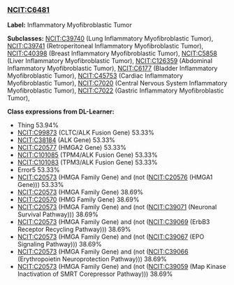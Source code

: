 
### [NCIT:C6481](http://purl.obolibrary.org/obo/NCIT_C6481)
**Label:** Inflammatory Myofibroblastic Tumor

**Subclasses:** [NCIT:C39740](http://purl.obolibrary.org/obo/NCIT_C39740) (Lung Inflammatory Myofibroblastic Tumor), [NCIT:C39741](http://purl.obolibrary.org/obo/NCIT_C39741) (Retroperitoneal Inflammatory Myofibroblastic Tumor), [NCIT:C40398](http://purl.obolibrary.org/obo/NCIT_C40398) (Breast Inflammatory Myofibroblastic Tumor), [NCIT:C5858](http://purl.obolibrary.org/obo/NCIT_C5858) (Liver Inflammatory Myofibroblastic Tumor), [NCIT:C126359](http://purl.obolibrary.org/obo/NCIT_C126359) (Abdominal Inflammatory Myofibroblastic Tumor), [NCIT:C6177](http://purl.obolibrary.org/obo/NCIT_C6177) (Bladder Inflammatory Myofibroblastic Tumor), [NCIT:C45753](http://purl.obolibrary.org/obo/NCIT_C45753) (Cardiac Inflammatory Myofibroblastic Tumor), [NCIT:C7020](http://purl.obolibrary.org/obo/NCIT_C7020) (Central Nervous System Inflammatory Myofibroblastic Tumor), [NCIT:C7022](http://purl.obolibrary.org/obo/NCIT_C7022) (Gastric Inflammatory Myofibroblastic Tumor), 

**Class expressions from DL-Learner:**

- Thing 53.94%
- [NCIT:C99873](http://purl.obolibrary.org/obo/NCIT_C99873) (CLTC/ALK Fusion Gene) 53.33%
- [NCIT:C38184](http://purl.obolibrary.org/obo/NCIT_C38184) (ALK Gene) 53.33%
- [NCIT:C20577](http://purl.obolibrary.org/obo/NCIT_C20577) (HMGA2 Gene) 53.33%
- [NCIT:C101085](http://purl.obolibrary.org/obo/NCIT_C101085) (TPM4/ALK Fusion Gene) 53.33%
- [NCIT:C101083](http://purl.obolibrary.org/obo/NCIT_C101083) (TPM3/ALK Fusion Gene) 53.33%
- Error5 53.33%
- [NCIT:C20573](http://purl.obolibrary.org/obo/NCIT_C20573) (HMGA Family Gene) and (not ([NCIT:C20576](http://purl.obolibrary.org/obo/NCIT_C20576) (HMGA1 Gene))) 53.33%
- [NCIT:C20573](http://purl.obolibrary.org/obo/NCIT_C20573) (HMGA Family Gene) 38.69%
- [NCIT:C20570](http://purl.obolibrary.org/obo/NCIT_C20570) (HMG Family Gene) 38.69%
- [NCIT:C20573](http://purl.obolibrary.org/obo/NCIT_C20573) (HMGA Family Gene) and (not ([NCIT:C39071](http://purl.obolibrary.org/obo/NCIT_C39071) (Neuronal Survival Pathway))) 38.69%
- [NCIT:C20573](http://purl.obolibrary.org/obo/NCIT_C20573) (HMGA Family Gene) and (not ([NCIT:C39069](http://purl.obolibrary.org/obo/NCIT_C39069) (ErbB3 Receptor Recycling Pathway))) 38.69%
- [NCIT:C20573](http://purl.obolibrary.org/obo/NCIT_C20573) (HMGA Family Gene) and (not ([NCIT:C39067](http://purl.obolibrary.org/obo/NCIT_C39067) (EPO Signaling Pathway))) 38.69%
- [NCIT:C20573](http://purl.obolibrary.org/obo/NCIT_C20573) (HMGA Family Gene) and (not ([NCIT:C39066](http://purl.obolibrary.org/obo/NCIT_C39066) (Erythropoietin Neuroprotection Pathway))) 38.69%
- [NCIT:C20573](http://purl.obolibrary.org/obo/NCIT_C20573) (HMGA Family Gene) and (not ([NCIT:C39059](http://purl.obolibrary.org/obo/NCIT_C39059) (Map Kinase Inactivation of SMRT Corepressor Pathway))) 38.69%


